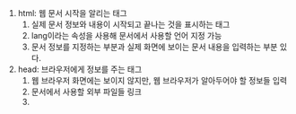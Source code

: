 1. html: 웹 문서 시작을 알리는 태그
    1. 실제 문서 정보와 내용이 시작되고 끝나는 것을 표시하는 태그
    1. lang이라는 속성을 사용해 문서에서 사용할 언어 지정 가능
    1. 문서 정보를 지정하는 <head>부분과 실제 화면에 보이는 문서 내용을 입력하는 <body>부분 있다.
1. head: 브라우저에게 정보를 주는 태그
    1. 웹 브라우저 화면에는 보이지 않지만, 웹 브라우저가 알아두어야 할 정보들 입력
    1. 문서에서 사용할 외부 파일들 링크
    1. <title> 태그: 브라우저의 제목 표시줄에 표시되는 내용
    1. <meta> 태그: 문서 인코딩 방법 및 문서의 키워드와 요약 정보를 지정
1. body: 문서의 몸통 태그
1. 텍스트를 묶어주는 태그
    1. <h>
    1. <br>
    1. <hr>
    1. <p>
    1. <blockquote>
    1. <pre>
1. 텍스트를 한 줄로 표시하는 태그
    1. <strong>
    1. <b>
    1. <em>
    1. <i>
    1. <q>
    1. <mark> 형관펜
    1. <span>: 한줄 영역 묶기
    1. <div>: 단락 영역 묶기
    1. <ruby>: 동아시아 글자에 주석 표시
1. 목록을 만드는 태그
    1. <ul>, <li>: 순서 없는 목록
    1. <ol>, <li>: 순서 목록
    1. <dl>, <dt>, <dd> 설명목록
1. 표를 만드는 태그
    1. <table> 표전체
    1. <tr> 행
    1. <td> 셀
    1. <th> 제목 셀
    1. colspan, rowspan
    1. <caption> 표 제목
    1. <figure>
    1. <figcaption>
    1. <thead>
    1. <tbody>
    1. <tfoot>
    1. <col>, <colgroup> 열끼리 묶어 스타일 지정
1. 이미지
    1. <img>
        1. src: 이미지 경로
        1. alt: 이미지를 설명하는 대체 텍스트
        1. width, height
1. 링크
    1. 하이퍼링크
        1. 다른 문서, 혹은 다른 사이트로 바로 연결해 주는 기능
        1. 외부 사이트나 외부 페이지로도 연결
    1. <a> 태그, href 속성
        1. href
        1. target
        1. download
        1. rel
        1. hreflang
        1. type
    1. 앵커: href="#id"
    1. 이미지 맵
        1. <img usemap="#이름">
        1. <map name="#이름"><area>

